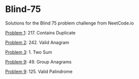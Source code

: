 # Blind-75
Solutions for the Blind 75 problem challenge from NeetCode.io

[Problem 1](P1.py): 217. Contains Duplicate

[Problem 2](P2.py): 242. Valid Anagram

[Problem 3](P3.py): 1. Two Sum

[Problem 9](P4.py): 49. Group Anagrams

[Problem 9](P9.py): 125. Valid Palindrome